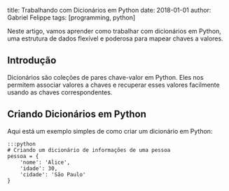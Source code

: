 title: Trabalhando com Dicionários em Python
date: 2018-01-01
author: Gabriel Felippe
tags: [programming, python]

Neste artigo, vamos aprender como trabalhar com dicionários em Python, uma estrutura de dados flexível e poderosa para mapear chaves a valores.

## Introdução

Dicionários são coleções de pares chave-valor em Python. Eles nos permitem associar valores a chaves e recuperar esses valores facilmente usando as chaves correspondentes.

## Criando Dicionários em Python

Aqui está um exemplo simples de como criar um dicionário em Python:

    :::python
    # Criando um dicionário de informações de uma pessoa
    pessoa = {
        'nome': 'Alice',
        'idade': 30,
        'cidade': 'São Paulo'
    }